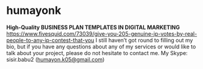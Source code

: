# humayonk
**High-Quality BUSINESS PLAN TEMPLATES IN DIGITAL MARKETING**   https://www.fivesquid.com/73039/give-you-205-genuine-ip-votes-by-real-people-to-any-ip-contest-that-you   I still haven’t got round to filling out my bio, but if you have any questions about any of my services or would like to talk about your project, please do not hesitate to contact me. My Skype: sisir.babu2 (humayon.k05@gmail.com)
